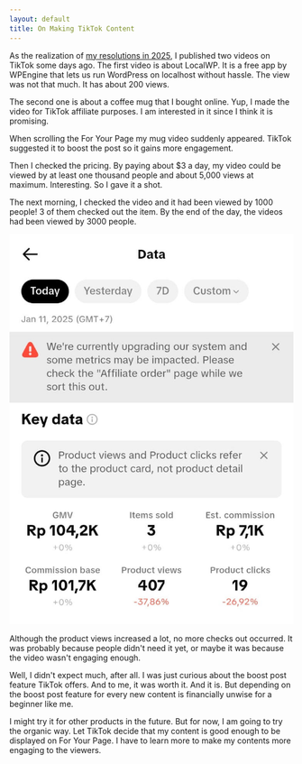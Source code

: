 ```yaml
---
layout: default
title: On Making TikTok Content
---
```


As the realization of [my resolutions in 2025](/my-2025-resolutions), I published two videos on TikTok some days ago. The first video is about LocalWP. It is a free app by WPEngine that lets us run WordPress on localhost without hassle. The view was not that much. It has about 200 views.

The second one is about a coffee mug that I bought online. Yup, I made the video for TikTok affiliate purposes. I am interested in it since I think it is promising.

When scrolling the For Your Page my mug video suddenly appeared. TikTok suggested it to boost the post so it gains more engagement.

Then I checked the pricing. By paying about $3 a day, my video could be viewed by at least one thousand people and about 5,000 views at maximum. Interesting. So I gave it a shot.

The next morning, I checked the video and it had been viewed by 1000 people! 3 of them checked out the item. By the end of the day, the videos had been viewed by 3000 people.

![TikTok stats after boost](/assets/images/2025/01/tiktok-stats.jpeg)

Although the product views increased a lot, no more checks out occurred. It was probably because people didn't need it yet, or maybe it was because the video wasn't engaging enough.

Well, I didn't expect much, after all. I was just curious about the boost post feature TikTok offers. And to me, it was worth it. And it is. But depending on the boost post feature for every new content is financially unwise for a beginner like me.

I might try it for other products in the future. But for now, I am going to try the organic way. Let TikTok decide that my content is good enough to be displayed on For Your Page. I have to learn more to make my contents more engaging to the viewers.
